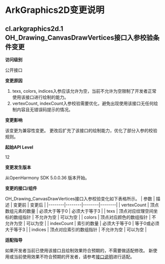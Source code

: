 # ArkGraphics2D变更说明

## cl.arkgraphics2d.1 OH_Drawing_CanvasDrawVertices接口入参校验条件变更

**访问级别**

公开接口

**变更原因**

1. texs, colors, indices入参应该允许为空，当前不允许为空限制了开发者正常使用该接口进行绘制的能力。
2. vertexCount, indexCount入参校验需要优化，避免出现使用该接口无任何绘制内容且无错误码提示的情况。

**变更影响**

该变更为兼容性变更。
更改后扩充了该接口的绘制能力，优化了部分入参的校验规则。

**起始API Level**

12

**变更发生版本**

从OpenHarmony SDK 5.0.0.36 版本开始。

**变更的接口/组件**

OH_Drawing_CanvasDrawVertices接口入参校验变化如下表格所示。
| 参数 | 描述 | 变更前 | 变更后 |
|--------|--------|--------|--------|
| vertexCount | 顶点数组元素的数量 | 必须大于等于0 | 必须大于等于3 |
| texs | 顶点对应纹理空间坐标的数组指针 | 不允许为空 | 可以为空 |
| colors | 顶点对应颜色的数组指针 | 不允许为空 | 可以为空 |
| indexCount | 索引的数量 | 必须大于等于0 | 等于0或必须大于等于3 |
| indices | 顶点对应索引的数组指针 | 不允许为空 | 可以为空 |

**适配指导**

如果开发者当前已使用该接口且绘制效果符合预期的，不需要做适配修改。
新使用或当前使用效果不符合预期的开发者，请参考[接口说明](../../../application-dev/reference/apis-arkgraphics2d/_drawing.md#oh_drawing_canvasdrawvertices)进行适配。